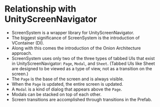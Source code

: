 # Relationship with UnityScreenNavigator

* ScreenSystem is a wrapper library for UnityScreenNavigator.
* The biggest significance of ScreenSystem is the introduction of VContainer (DI).
* Along with this comes the introduction of the Onion Architecture approach.
* ScreenSystem uses only two of the three types of tabbed UIs that exist in UnityScreenNavigator: `Page`, `Modal`, and `Sheet`. (Tabbed UIs like Sheet are designed to be viewed as a type of view, not as a transition on the screen.)
* The `Page` is the base of the screen and is always visible.
* When the `Page` is updated, the entire screen is updated.
* A `Modal` is a kind of dialog that appears above the `Page`.
* Modals can be stacked on top of each other.
* Screen transitions are accomplished through transitions in the Prefab.
